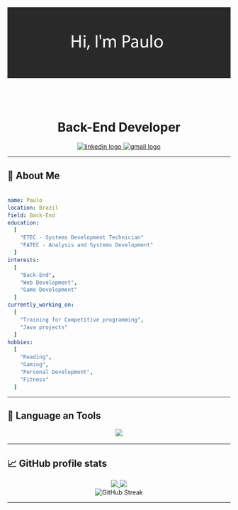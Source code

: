 <div align="center">
  <img src="im paulo.png"/>
</div>

<br>
<br>
<br>

<h1 align="center">Back-End Developer</h1>

<div align="center">
  <a href="www.linkedin.com/in/paulo-emilio-427319254" target="_blank">
      <img src="https://img.shields.io/badge/linkedin-%230077B5.svg?style=for-the-badge&logo=linkedin&logoColor=white" height="25" alt="linkedin logo"/>
  </a>
  <a href="mailto:emiliosantos936@gmail.com?Body=Hey%20there%21" target="_blank">
      <img src="https://img.shields.io/badge/Gmail-D14836?style=for-the-badge&logo=gmail&logoColor=white" height="25" alt="gmail logo" />
  </a>
</div>

---

<h2>👀 About Me</h2>

```yaml

name: Paulo
location: Brazil
field: Back-End
education:
  [
    "ETEC - Systems Development Technician"
    "FATEC - Analysis and Systems Development"
  ]
interests:
  [
    "Back-End",
    "Web Development",
    "Game Development"
  ]
currently_working_on:
  [
    "Training for Competitive programming",
    "Java projects"
  ]
hobbies:
  [
    "Reading",
    "Gaming",
    "Personal Development",
    "Fitness"
  ]

```

---

<h2>🔧 Language an Tools</h2>
<div align="left">
<p align="center">
  <a href="https://skillicons.dev">
    <img src="https://skillicons.dev/icons?i=java,git,html,css,tailwind" />
  </a>
</p>
</div>

---

<h2>📈 GitHub profile stats</h2>

<div align="center">
<a href="https://github.com/paulobacana?tab=repositories">
  <img height="180em" src="https://github-readme-stats.vercel.app/api?username=paulobacana&theme=dark&show_icons=true&hide_border=false&count_private=true" />
</a>
<a href="https://paulobacana.github.io/">
  <img height="180em" src="https://github-readme-stats.vercel.app/api/top-langs/?username=paulobacana&theme=dark&show_icons=true&hide_border=false&layout=compact" />
</a>
</div>

<div align="center">
  <img src="https://github-readme-streak-stats.herokuapp.com/?user=paulobacana&theme=dark&hide_border=false" alt="GitHub Streak" />
</div>

---

